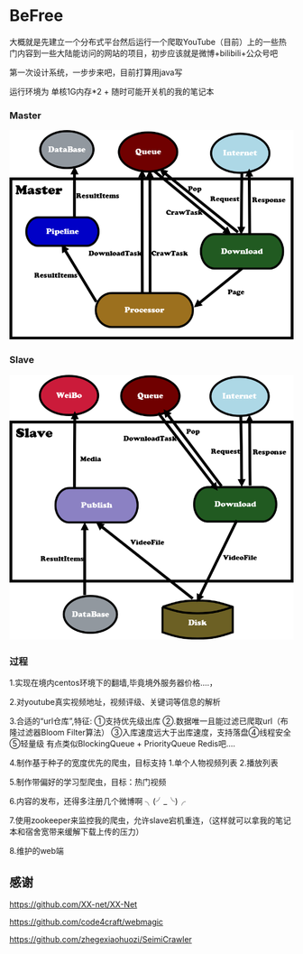 # BeFree
大概就是先建立一个分布式平台然后运行一个爬取YouTube（目前）上的一些热门内容到一些大陆能访问的网站的项目，初步应该就是微博+bilibili+公众号吧

第一次设计系统，一步步来吧，目前打算用java写

运行环境为 单核1G内存*2 + 随时可能开关机的我的笔记本

### Master
![image](https://github.com/jijianfeng/BeFree/blob/master/images/Master.png)
### Slave
![image](https://github.com/jijianfeng/BeFree/blob/master/images/Slave.png)
### 过程

1.实现在境内centos环境下的翻墙,毕竟境外服务器价格....，
  
2.对youtube真实视频地址，视频评级、关键词等信息的解析

3.合适的“url仓库”,特征: ①支持优先级出库 ②.数据唯一且能过滤已爬取url（布隆过滤器Bloom Filter算法）
③入库速度远大于出库速度，支持落盘④线程安全⑤轻量级 有点类似BlockingQueue + PriorityQueue   Redis吧....

4.制作基于种子的宽度优先的爬虫，目标支持 1.单个人物视频列表 2.播放列表

5.制作带偏好的学习型爬虫，目标：热门视频

6.内容的发布，还得多注册几个微博啊 ╮(╯_╰)╭

7.使用zookeeper来监控我的爬虫，允许slave宕机重连，（这样就可以拿我的笔记本和宿舍宽带来缓解下载上传的压力）

8.维护的web端

## 感谢

https://github.com/XX-net/XX-Net

https://github.com/code4craft/webmagic

https://github.com/zhegexiaohuozi/SeimiCrawler